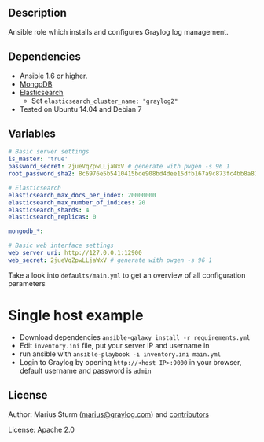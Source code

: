 Description
-----------

Ansible role which installs and configures Graylog log management.


Dependencies
------------

- Ansible 1.6 or higher.
- [MongoDB](https://github.com/lesmyrmidons/ansible-role-mongodb)
- [Elasticsearch](https://github.com/Traackr/ansible-elasticsearch.git)
  - Set `elasticsearch_cluster_name: "graylog2"`
- Tested on Ubuntu 14.04 and Debian 7

Variables
--------

```yaml
# Basic server settings
is_master: 'true'
password_secret: 2jueVqZpwLLjaWxV # generate with pwgen -s 96 1
root_password_sha2: 8c6976e5b5410415bde908bd4dee15dfb167a9c873fc4bb8a81f6f2ab448a918

# Elasticsearch
elasticsearch_max_docs_per_index: 20000000
elasticsearch_max_number_of_indices: 20
elasticsearch_shards: 4
elasticsearch_replicas: 0

mongodb_*:

# Basic web interface settings
web_server_uri: http://127.0.0.1:12900
web_secret: 2jueVqZpwLLjaWxV # generate with pwgen -s 96 1
```

Take a look into `defaults/main.yml` to get an overview of all configuration parameters

# Single host example
- Download dependencies `ansible-galaxy install -r requirements.yml`
- Edit `inventory.ini` file, put your server IP and username in
- run ansible with `ansible-playbook -i inventory.ini main.yml`
- Login to Graylog by opening `http://<host IP>:9000` in your browser, default username and password is `admin`

License
-------

Author: Marius Sturm (<marius@graylog.com>) and [contributors](https://github.com/Graylog2/graylog2-ansible-role/graphs/contributors)

License: Apache 2.0
